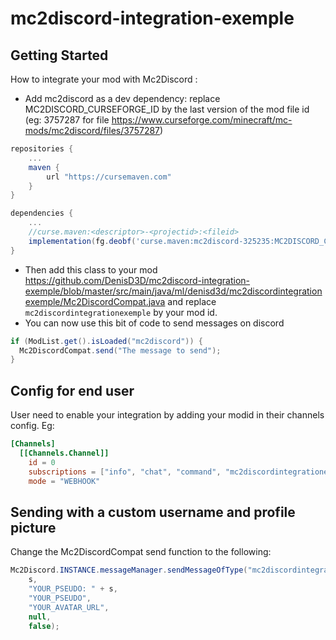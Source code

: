 # mc2discord-integration-exemple
## Getting Started
How to integrate your mod with Mc2Discord :
 * Add mc2discord as a dev dependency: replace MC2DISCORD_CURSEFORGE_ID by the last version of the mod file id (eg: 3757287 for file https://www.curseforge.com/minecraft/mc-mods/mc2discord/files/3757287)
```gradle
repositories {
    ...
    maven {
        url "https://cursemaven.com"
    }
}

dependencies {
    ... 
    //curse.maven:<descriptor>-<projectid>:<fileid>
    implementation(fg.deobf('curse.maven:mc2discord-325235:MC2DISCORD_CURSEFORGE_ID'))
}
```
 * Then add this class to your mod https://github.com/DenisD3D/mc2discord-integration-exemple/blob/master/src/main/java/ml/denisd3d/mc2discordintegrationexemple/Mc2DiscordCompat.java
and replace `mc2discordintegrationexemple` by your mod id.
 * You can now use this bit of code to send messages on discord
```java
if (ModList.get().isLoaded("mc2discord")) {
  Mc2DiscordCompat.send("The message to send");
}
```

## Config for end user
User need to enable your integration by adding your modid in their channels config. Eg:
```toml
[Channels]
  [[Channels.Channel]]
    id = 0
    subscriptions = ["info", "chat", "command", "mc2discordintegrationexemple"]
    mode = "WEBHOOK"
```

## Sending with a custom username and profile picture
Change the Mc2DiscordCompat send function to the following:
```java
Mc2Discord.INSTANCE.messageManager.sendMessageOfType("mc2discordintegrationexemple" /* TODO: put your mod id here */,
    s,
    "YOUR_PSEUDO: " + s,
    "YOUR_PSEUDO",
    "YOUR_AVATAR_URL",
    null,
    false);
```
